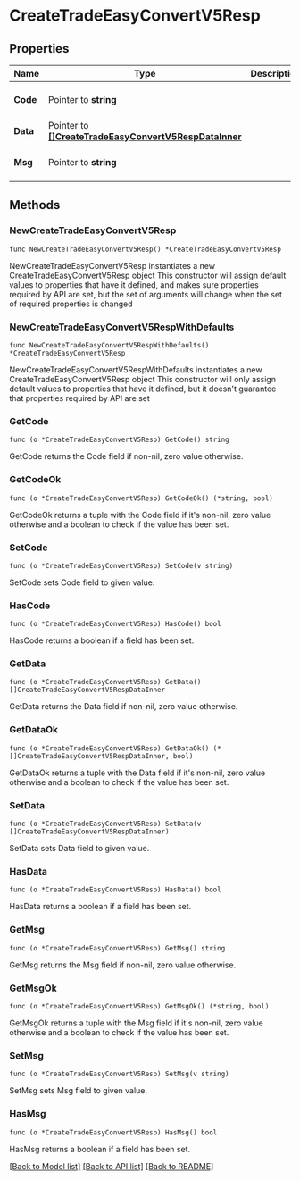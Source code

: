 # CreateTradeEasyConvertV5Resp

## Properties

Name | Type | Description | Notes
------------ | ------------- | ------------- | -------------
**Code** | Pointer to **string** |  | [optional] [default to ""]
**Data** | Pointer to [**[]CreateTradeEasyConvertV5RespDataInner**](CreateTradeEasyConvertV5RespDataInner.md) |  | [optional] 
**Msg** | Pointer to **string** |  | [optional] [default to ""]

## Methods

### NewCreateTradeEasyConvertV5Resp

`func NewCreateTradeEasyConvertV5Resp() *CreateTradeEasyConvertV5Resp`

NewCreateTradeEasyConvertV5Resp instantiates a new CreateTradeEasyConvertV5Resp object
This constructor will assign default values to properties that have it defined,
and makes sure properties required by API are set, but the set of arguments
will change when the set of required properties is changed

### NewCreateTradeEasyConvertV5RespWithDefaults

`func NewCreateTradeEasyConvertV5RespWithDefaults() *CreateTradeEasyConvertV5Resp`

NewCreateTradeEasyConvertV5RespWithDefaults instantiates a new CreateTradeEasyConvertV5Resp object
This constructor will only assign default values to properties that have it defined,
but it doesn't guarantee that properties required by API are set

### GetCode

`func (o *CreateTradeEasyConvertV5Resp) GetCode() string`

GetCode returns the Code field if non-nil, zero value otherwise.

### GetCodeOk

`func (o *CreateTradeEasyConvertV5Resp) GetCodeOk() (*string, bool)`

GetCodeOk returns a tuple with the Code field if it's non-nil, zero value otherwise
and a boolean to check if the value has been set.

### SetCode

`func (o *CreateTradeEasyConvertV5Resp) SetCode(v string)`

SetCode sets Code field to given value.

### HasCode

`func (o *CreateTradeEasyConvertV5Resp) HasCode() bool`

HasCode returns a boolean if a field has been set.

### GetData

`func (o *CreateTradeEasyConvertV5Resp) GetData() []CreateTradeEasyConvertV5RespDataInner`

GetData returns the Data field if non-nil, zero value otherwise.

### GetDataOk

`func (o *CreateTradeEasyConvertV5Resp) GetDataOk() (*[]CreateTradeEasyConvertV5RespDataInner, bool)`

GetDataOk returns a tuple with the Data field if it's non-nil, zero value otherwise
and a boolean to check if the value has been set.

### SetData

`func (o *CreateTradeEasyConvertV5Resp) SetData(v []CreateTradeEasyConvertV5RespDataInner)`

SetData sets Data field to given value.

### HasData

`func (o *CreateTradeEasyConvertV5Resp) HasData() bool`

HasData returns a boolean if a field has been set.

### GetMsg

`func (o *CreateTradeEasyConvertV5Resp) GetMsg() string`

GetMsg returns the Msg field if non-nil, zero value otherwise.

### GetMsgOk

`func (o *CreateTradeEasyConvertV5Resp) GetMsgOk() (*string, bool)`

GetMsgOk returns a tuple with the Msg field if it's non-nil, zero value otherwise
and a boolean to check if the value has been set.

### SetMsg

`func (o *CreateTradeEasyConvertV5Resp) SetMsg(v string)`

SetMsg sets Msg field to given value.

### HasMsg

`func (o *CreateTradeEasyConvertV5Resp) HasMsg() bool`

HasMsg returns a boolean if a field has been set.


[[Back to Model list]](../README.md#documentation-for-models) [[Back to API list]](../README.md#documentation-for-api-endpoints) [[Back to README]](../README.md)


